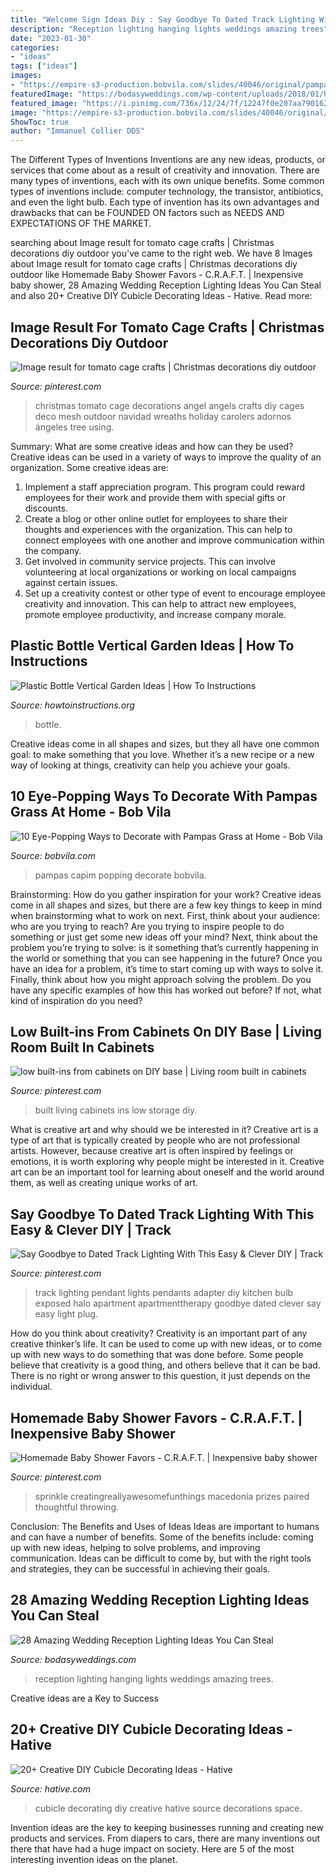 ```yaml
---
title: "Welcome Sign Ideas Diy : Say Goodbye To Dated Track Lighting With This Easy &amp; Clever Diy"
description: "Reception lighting hanging lights weddings amazing trees"
date: "2023-01-30"
categories:
- "ideas"
tags: ["ideas"]
images:
- "https://empire-s3-production.bobvila.com/slides/40046/original/pampas_cloud.jpg?1605480934"
featuredImage: "https://bodasyweddings.com/wp-content/uploads/2018/01/hanging-lightbulbs-1.jpg"
featured_image: "https://i.pinimg.com/736x/12/24/7f/12247f0e207aa790162619ddda152a58--kitchen-track-lighting-kitchen-benches.jpg"
image: "https://empire-s3-production.bobvila.com/slides/40046/original/pampas_cloud.jpg?1605480934"
ShowToc: true
author: "Immanuel Collier DDS"
---
```



The Different Types of Inventions
Inventions are any new ideas, products, or services that come about as a result of creativity and innovation. There are many types of inventions, each with its own unique benefits. Some common types of inventions include: computer technology, the transistor, antibiotics, and even the light bulb. Each type of invention has its own advantages and drawbacks that can be FOUNDED ON factors such as NEEDS AND EXPECTATIONS OF THE MARKET.

	

		
searching about Image result for tomato cage crafts | Christmas decorations diy outdoor you've came to the right web. We have 8 Images about Image result for tomato cage crafts | Christmas decorations diy outdoor like Homemade Baby Shower Favors - C.R.A.F.T. | Inexpensive baby shower, 28 Amazing Wedding Reception Lighting Ideas You Can Steal and also 20+ Creative DIY Cubicle Decorating Ideas - Hative. Read more:
		
    
## Image Result For Tomato Cage Crafts | Christmas Decorations Diy Outdoor

<img loading=lazy src="https://i.pinimg.com/736x/a8/e7/16/a8e71672e32f993aceee7448060624ea.jpg" onerror="this.onerror=null;this.src='https://tse1.mm.bing.net/th?id=OIP.LZ-T5aGLvqjfmFrL7mEQHQAAAA&amp;pid=15.1';" alt="Image result for tomato cage crafts | Christmas decorations diy outdoor">

_Source: pinterest.com_

>christmas tomato cage decorations angel angels crafts diy cages deco mesh outdoor navidad wreaths holiday carolers adornos ángeles tree using. 

	

Summary: What are some creative ideas and how can they be used?
Creative ideas can be used in a variety of ways to improve the quality of an organization. Some creative ideas are:
1. Implement a staff appreciation program. This program could reward employees for their work and provide them with special gifts or discounts.
2. Create a blog or other online outlet for employees to share their thoughts and experiences with the organization. This can help to connect employees with one another and improve communication within the company.
3. Get involved in community service projects. This can involve volunteering at local organizations or working on local campaigns against certain issues.
4. Set up a creativity contest or other type of event to encourage employee creativity and innovation. This can help to attract new employees, promote employee productivity, and increase company morale.

    
## Plastic Bottle Vertical Garden Ideas | How To Instructions

<img loading=lazy src="https://www.howtoinstructions.org/wp-content/uploads/2016/08/Plastic-Bottle-Vertical-Garden-Ideas-5.jpg" onerror="this.onerror=null;this.src='https://tse1.mm.bing.net/th?id=OIP.VhMElewHZXp521Bnb1JKJAHaKH&amp;pid=15.1';" alt="Plastic Bottle Vertical Garden Ideas | How To Instructions">

_Source: howtoinstructions.org_

>bottle. 

	

Creative ideas come in all shapes and sizes, but they all have one common goal: to make something that you love. Whether it’s a new recipe or a new way of looking at things, creativity can help you achieve your goals.

    
## 10 Eye-Popping Ways To Decorate With Pampas Grass At Home - Bob Vila

<img loading=lazy src="https://empire-s3-production.bobvila.com/slides/40046/original/pampas_cloud.jpg?1605480934" onerror="this.onerror=null;this.src='https://tse1.mm.bing.net/th?id=OIP.o-5w8wlT4I3v4-DdKSODJgHaJ4&amp;pid=15.1';" alt="10 Eye-Popping Ways to Decorate with Pampas Grass at Home - Bob Vila">

_Source: bobvila.com_

>pampas capim popping decorate bobvila. 

	

Brainstorming: How do you gather inspiration for your work?
Creative ideas come in all shapes and sizes, but there are a few key things to keep in mind when brainstorming what to work on next. First, think about your audience: who are you trying to reach? Are you trying to inspire people to do something or just get some new ideas off your mind? Next, think about the problem you’re trying to solve: is it something that’s currently happening in the world or something that you can see happening in the future? Once you have an idea for a problem, it’s time to start coming up with ways to solve it. Finally, think about how you might approach solving the problem. Do you have any specific examples of how this has worked out before? If not, what kind of inspiration do you need?

    
## Low Built-ins From Cabinets On DIY Base | Living Room Built In Cabinets

<img loading=lazy src="https://i.pinimg.com/736x/d8/c8/5f/d8c85f058762e94eea31747d68a4e3e2.jpg" onerror="this.onerror=null;this.src='https://tse4.mm.bing.net/th?id=OIP.NXrM07QuBWq1gLqdHeBw4gHaLH&amp;pid=15.1';" alt="low built-ins from cabinets on DIY base | Living room built in cabinets">

_Source: pinterest.com_

>built living cabinets ins low storage diy. 

	

What is creative art and why should we be interested in it?
Creative art is a type of art that is typically created by people who are not professional artists. However, because creative art is often inspired by feelings or emotions, it is worth exploring why people might be interested in it. Creative art can be an important tool for learning about oneself and the world around them, as well as creating unique works of art.

    
## Say Goodbye To Dated Track Lighting With This Easy &amp; Clever DIY | Track

<img loading=lazy src="https://i.pinimg.com/736x/12/24/7f/12247f0e207aa790162619ddda152a58--kitchen-track-lighting-kitchen-benches.jpg" onerror="this.onerror=null;this.src='https://tse3.mm.bing.net/th?id=OIP.Qp138RmcFCV1v5Lcs914JwHaLH&amp;pid=15.1';" alt="Say Goodbye to Dated Track Lighting With This Easy &amp; Clever DIY | Track">

_Source: pinterest.com_

>track lighting pendant lights pendants adapter diy kitchen bulb exposed halo apartment apartmenttherapy goodbye dated clever say easy light plug. 

	

How do you think about creativity?
Creativity is an important part of any creative thinker’s life. It can be used to come up with new ideas, or to come up with new ways to do something that was done before. Some people believe that creativity is a good thing, and others believe that it can be bad. There is no right or wrong answer to this question, it just depends on the individual.

    
## Homemade Baby Shower Favors - C.R.A.F.T. | Inexpensive Baby Shower

<img loading=lazy src="https://i.pinimg.com/736x/58/6a/74/586a74828c7cc8adc6134b0e561dea96.jpg" onerror="this.onerror=null;this.src='https://tse1.mm.bing.net/th?id=OIP.3FZnJVgdn-2c0UEceZZ4SgHaJ3&amp;pid=15.1';" alt="Homemade Baby Shower Favors - C.R.A.F.T. | Inexpensive baby shower">

_Source: pinterest.com_

>sprinkle creatingreallyawesomefunthings macedonia prizes paired thoughtful throwing. 

	

Conclusion: The Benefits and Uses of Ideas
Ideas are important to humans and can have a number of benefits. Some of the benefits include: coming up with new ideas, helping to solve problems, and improving communication. Ideas can be difficult to come by, but with the right tools and strategies, they can be successful in achieving their goals.

    
## 28 Amazing Wedding Reception Lighting Ideas You Can Steal

<img loading=lazy src="https://bodasyweddings.com/wp-content/uploads/2018/01/hanging-lightbulbs-1.jpg" onerror="this.onerror=null;this.src='https://tse4.mm.bing.net/th?id=OIP.sAgfmPOUqof0gd2Y64UE7gHaLH&amp;pid=15.1';" alt="28 Amazing Wedding Reception Lighting Ideas You Can Steal">

_Source: bodasyweddings.com_

>reception lighting hanging lights weddings amazing trees. 

	

Creative ideas are a Key to Success

    
## 20+ Creative DIY Cubicle Decorating Ideas - Hative

<img loading=lazy src="https://hative.com/wp-content/uploads/2014/06/cubicle-decorating-ideas/4-cubicle-decorating-ideas.jpg" onerror="this.onerror=null;this.src='https://tse3.mm.bing.net/th?id=OIP.VHOx8lixeW7JpfU3SP7vlgHaJ4&amp;pid=15.1';" alt="20+ Creative DIY Cubicle Decorating Ideas - Hative">

_Source: hative.com_

>cubicle decorating diy creative hative source decorations space. 

	

Invention ideas are the key to keeping businesses running and creating new products and services. From diapers to cars, there are many inventions out there that have had a huge impact on society. Here are 5 of the most interesting invention ideas on the planet.

